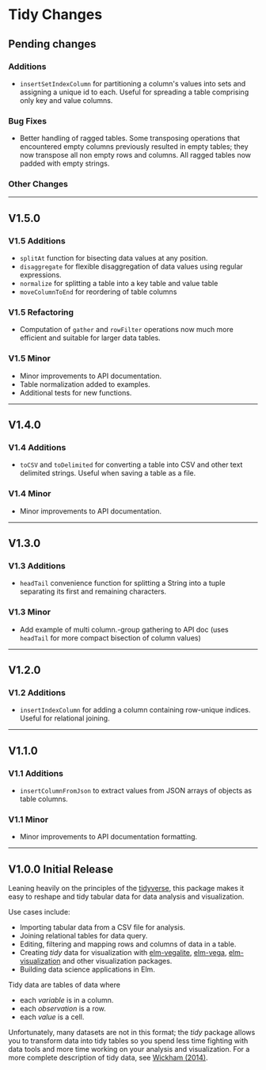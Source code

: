 # Tidy Changes

## Pending changes

### Additions

- `insertSetIndexColumn` for partitioning a column's values into sets and assigning a unique id to each. Useful for spreading a table comprising only key and value columns.

### Bug Fixes

- Better handling of ragged tables. Some transposing operations that encountered empty columns previously resulted in empty tables; they now transpose all non empty rows and columns. All ragged tables now padded with empty strings.

### Other Changes

---

## V1.5.0

### V1.5 Additions

- `splitAt` function for bisecting data values at any position.
- `disaggregate` for flexible disaggregation of data values using regular expressions.
- `normalize` for splitting a table into a key table and value table
- `moveColumnToEnd` for reordering of table columns

### V1.5 Refactoring

- Computation of `gather` and `rowFilter` operations now much more efficient and suitable for larger data tables.

### V1.5 Minor

- Minor improvements to API documentation.
- Table normalization added to examples.
- Additional tests for new functions.

---

## V1.4.0

### V1.4 Additions

- `toCSV` and `toDelimited` for converting a table into CSV and other text delimited strings. Useful when saving a table as a file.

### V1.4 Minor

- Minor improvements to API documentation.

---

## V1.3.0

### V1.3 Additions

- `headTail` convenience function for splitting a String into a tuple separating its first and remaining characters.

### V1.3 Minor

- Add example of multi column.-group gathering to API doc (uses `headTail` for more compact bisection of column values)

---

## V1.2.0

### V1.2 Additions

- `insertIndexColumn` for adding a column containing row-unique indices. Useful for relational joining.

---

## V1.1.0

### V1.1 Additions

- `insertColumnFromJson` to extract values from JSON arrays of objects as table columns.

### V1.1 Minor

- Minor improvements to API documentation formatting.

---

## V1.0.0 Initial Release

Leaning heavily on the principles of the [tidyverse](https://www.tidyverse.org), this package makes it easy to reshape and tidy tabular data for data analysis and visualization.

Use cases include:

- Importing tabular data from a CSV file for analysis.
- Joining relational tables for data query.
- Editing, filtering and mapping rows and columns of data in a table.
- Creating _tidy_ data for visualization with [elm-vegalite](https://package.elm-lang.org/packages/gicentre/elm-vegalite/latest/), [elm-vega](https://package.elm-lang.org/packages/gicentre/elm-vega/latest/), [elm-visualization](https://package.elm-lang.org/packages/gampleman/elm-visualization/latest) and other visualization packages.
- Building data science applications in Elm.

Tidy data are tables of data where

- each _variable_ is in a column.
- each _observation_ is a row.
- each _value_ is a cell.

Unfortunately, many datasets are not in this format; the _tidy_ package allows you to transform data into tidy tables so you spend less time fighting with data tools and more time working on your analysis and visualization. For a more complete description of tidy data, see [Wickham (2014)](https://www.jstatsoft.org/index.php/jss/article/view/v059i10/v59i10.pdf).
